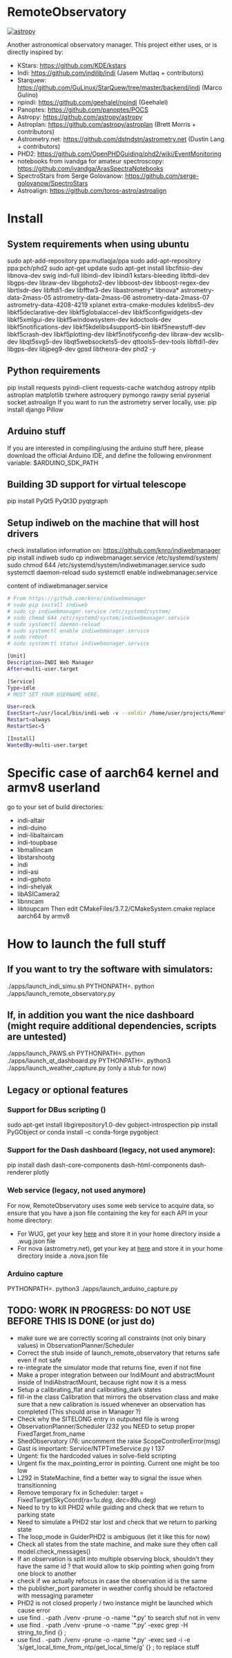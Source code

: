 # RemoteObservatory
[![astropy](http://img.shields.io/badge/powered%20by-AstroPy-orange.svg?style=flat)](http://www.astropy.org/)


Another astronomical observatory manager.
This project either uses, or is directly inspired by:

* KStars: https://github.com/KDE/kstars
* Indi: https://github.com/indilib/indi (Jasem Mutlaq + contributors)
* Starquew: https://github.com/GuLinux/StarQuew/tree/master/backend/indi (Marco Gulino)
* npindi: https://github.com/geehalel/npindi (Geehalel)
* Panoptes: https://github.com/panoptes/POCS
* Astropy: https://github.com/astropy/astropy
* Astroplan: https://github.com/astropy/astroplan (Brett Morris + contributors)
* Astrometry.net: https://github.com/dstndstn/astrometry.net (Dustin Lang + contributors)
* PHD2: https://github.com/OpenPHDGuiding/phd2/wiki/EventMonitoring
* notebooks from ivandga for amateur spectroscopy: https://github.com/ivandga/ArasSpectraNotebooks
* SpectroStars from Serge Golovanow: https://github.com/serge-golovanow/SpectroStars
* Astroalign: https://github.com/toros-astro/astroalign

# Install

## System requirements when using ubuntu
sudo apt-add-repository ppa:mutlaqja/ppa
sudo add-apt-repository ppa:pch/phd2
sudo apt-get update
sudo apt-get install libcfitsio-dev libnova-dev swig indi-full libindi-dev libindi1 kstars-bleeding libftdi-dev libgps-dev libraw-dev libgphoto2-dev libboost-dev libboost-regex-dev librtlsdr-dev libftdi1-dev libfftw3-dev libastrometry* libnova* astrometry-data-2mass-05 astrometry-data-2mass-06 astrometry-data-2mass-07 astrometry-data-4208-4219 xplanet extra-cmake-modules kdelibs5-dev libkf5declarative-dev libkf5globalaccel-dev libkf5configwidgets-dev libkf5xmlgui-dev libkf5windowsystem-dev kdoctools-dev libkf5notifications-dev libkf5kdelibs4support5-bin libkf5newstuff-dev libkf5crash-dev libkf5plotting-dev libkf5notifyconfig-dev libraw-dev wcslib-dev libqt5svg5-dev libqt5websockets5-dev qttools5-dev-tools libftdi1-dev libgps-dev libjpeg9-dev gpsd  libtheora-dev phd2 -y

## Python requirements
pip install requests pyindi-client requests-cache watchdog astropy ntplib astroplan matplotlib tzwhere astroquery pymongo rawpy serial pyserial socket astroalign
If you want to run the astrometry server locally, use:
pip install django Pillow

## Arduino stuff
If you are interested in compiling/using the arduino stuff here, please download the official Arduino IDE, and define the following environment variable: $ARDUINO_SDK_PATH

## Building 3D support for virtual telescope
pip install PyQt5 PyQt3D pyqtgraph

## Setup indiweb on the machine that will host drivers
check installation information on: https://github.com/knro/indiwebmanager
pip install indiweb
sudo cp indiwebmanager.service /etc/systemd/system/
sudo chmod 644 /etc/systemd/system/indiwebmanager.service
sudo systemctl daemon-reload
sudo systemctl enable indiwebmanager.service

content of indiwebmanager.service
```bash
# From https://github.com/knro/indiwebmanager
# sudo pip install indiweb
# sudo cp indiwebmanager.service /etc/systemd/system/
# sudo chmod 644 /etc/systemd/system/indiwebmanager.service
# sudo systemctl daemon-reload
# sudo systemctl enable indiwebmanager.service
# sudo reboot
# sudo systemctl status indiwebmanager.service

[Unit]
Description=INDI Web Manager
After=multi-user.target

[Service]
Type=idle
# MUST SET YOUR USERNAME HERE.

User=rock
ExecStart=/usr/local/bin/indi-web -v --xmldir /home/user/projects/RemoteObservatory/conf_files/indi_driver_conf
Restart=always
RestartSec=5

[Install]
WantedBy=multi-user.target
```

# Specific case of aarch64 kernel and armv8 userland
go to your set of build directories:
* indi-altair
* indi-duino
* indi-libaltaircam
* indi-toupbase
* libmallincam
* libstarshootg
* indi
* indi-asi
* indi-gphoto
* indi-shelyak
* libASICamera2
* libnncam
* libtoupcam
Then edit CMakeFiles/3.7.2/CMakeSystem.cmake
replace aarch64 by armv8

# How to launch the full stuff

## If you want to try the software with simulators:
./apps/launch_indi_simu.sh
PYTHONPATH=. python ./apps/launch_remote_observatory.py

## If, in addition you want the nice dashboard (might require additional dependencies, scripts are untested)
./apps/launch_PAWS.sh
PYTHONPATH=. python ./apps/launch_qt_dashboard.py
PYTHONPATH=. python3 ./apps/launch_weather_capture.py (only a stub for now)


## Legacy or optional features
### Support for DBus scripting ()
sudo apt-get install libgirepository1.0-dev gobject-introspection
pip install PyGObject
or
conda install -c conda-forge pygobject
### Support for the Dash dashboard (legacy, not used anymore):
pip install dash dash-core-components dash-html-components dash-renderer plotly
### Web service (legacy, not used anymore)
For now, RemoteObservatory uses some web service to acquire data, so ensure that you have a json file containing the key for each API in your home directory:
  * For WUG, get your key [here](https://www.wunderground.com/weather/api/) and store it in your home directory inside a .wug.json file
  * For nova (astrometry.net), get your key at [here](http://nova.astrometry.net/api_help) and store it in your home directory inside a .nova.json file
### Arduino capture
PYTHONPATH=. python3 ./apps/launch_arduino_capture.py


## TODO: WORK IN PROGRESS: DO NOT USE BEFORE THIS IS DONE (or just do)
* make sure we are correctly scoring all constraints (not only binary values) in ObservationPlanner/Scheduler
* Correct the stub inside of launch_remote_observatory that returns safe even if not safe
* re-integrate the simulator mode that returns fine, even if not fine
* Make a proper integration between our IndiMount and abstractMount inside of IndiAbstractMount, because right now it is a mess
* Setup a calibrating_flat and calibrating_dark states
* fill-in the class Calibration that mirrors the observation class and make sure  that a new calibration is issued whenever an observation has completed (This should arise in Manager ?)
* Check why the SITELONG entry in outputed file is wrong
* ObservationPlanner/Scheduler l232 you NEED to setup proper FixedTarget.from_name
* ShedObservatory l76: uncomment the raise ScopeControllerError(msg)
* Gast is important: Service/NTPTimeService.py l 137
* Urgent: fix the hardcoded values in solve-field scripting
* Urgent fix the max_pointing_error in pointing. Current one might be too low
* L292 in StateMachine, find a better way to signal the issue when transitionning
* Remove temporary fix in Scheduler:             target = FixedTarget(SkyCoord(ra=1*u.deg, dec=89*u.deg)
* Need to try to kill PHD2 while guiding and check that we return to parking state
* Need to simulate a PHD2 star lost and check that we return to parking state
* The loop_mode in GuiderPHD2 is ambiguous (let it like this for now)
* Check all states from the state machine, and make sure they often call model.check_messages()
* If an observation is split into multiple observing block, shouldn't they have the same id ? that would allow to skip pointing when going from one block to another
* check if we actually refocus in case the observation id is the same
* the publisher_port parameter in weather config should be refactored with messaging parameter
* PHD2 is not closed properly / two instance might be launched which cause error
* use find . -path ./venv -prune -o -name '*.py' to search stuf not in venv
* use find . -path ./venv -prune -o -name '*.py' -exec grep -H string_to_find {} \;
* use find . -path ./venv -prune -o -name '*.py' -exec sed -i -e 's/get_local_time_from_ntp/get_local_time/g' {} \; to replace stuff
